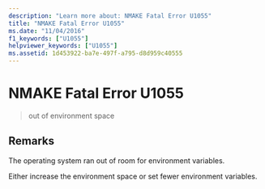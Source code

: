```yaml
---
description: "Learn more about: NMAKE Fatal Error U1055"
title: "NMAKE Fatal Error U1055"
ms.date: "11/04/2016"
f1_keywords: ["U1055"]
helpviewer_keywords: ["U1055"]
ms.assetid: 1d453922-ba7e-497f-a795-d8d959c40555
---
```

# NMAKE Fatal Error U1055

> out of environment space

## Remarks

The operating system ran out of room for environment variables.

Either increase the environment space or set fewer environment variables.
